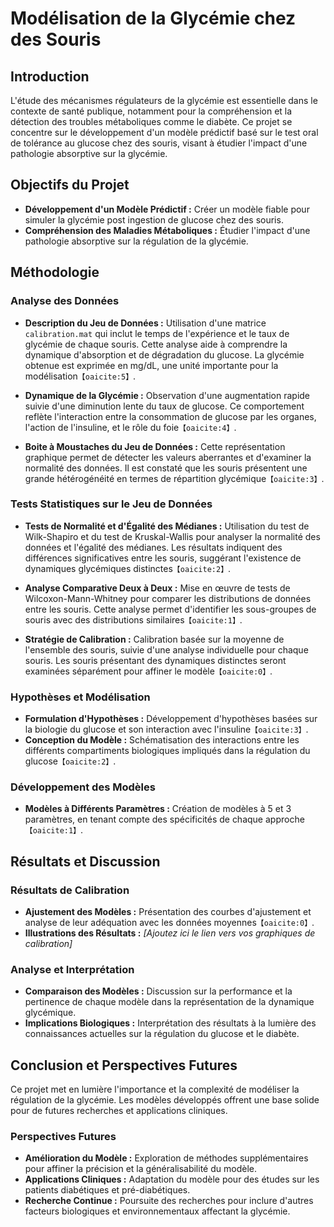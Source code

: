 # Modélisation de la Glycémie chez des Souris

## Introduction

L'étude des mécanismes régulateurs de la glycémie est essentielle dans le contexte de santé publique, notamment pour la compréhension et la détection des troubles métaboliques comme le diabète. Ce projet se concentre sur le développement d'un modèle prédictif basé sur le test oral de tolérance au glucose chez des souris, visant à étudier l'impact d'une pathologie absorptive sur la glycémie.

## Objectifs du Projet

- **Développement d'un Modèle Prédictif :** Créer un modèle fiable pour simuler la glycémie post ingestion de glucose chez des souris.
- **Compréhension des Maladies Métaboliques :** Étudier l'impact d'une pathologie absorptive sur la régulation de la glycémie.

## Méthodologie

### Analyse des Données

- **Description du Jeu de Données :** Utilisation d'une matrice `calibration.mat` qui inclut le temps de l'expérience et le taux de glycémie de chaque souris. Cette analyse aide à comprendre la dynamique d'absorption et de dégradation du glucose. La glycémie obtenue est exprimée en mg/dL, une unité importante pour la modélisation&#8203;``【oaicite:5】``&#8203;.

- **Dynamique de la Glycémie :** Observation d'une augmentation rapide suivie d'une diminution lente du taux de glucose. Ce comportement reflète l'interaction entre la consommation de glucose par les organes, l'action de l'insuline, et le rôle du foie&#8203;``【oaicite:4】``&#8203;.

- **Boite à Moustaches du Jeu de Données :** Cette représentation graphique permet de détecter les valeurs aberrantes et d'examiner la normalité des données. Il est constaté que les souris présentent une grande hétérogénéité en termes de répartition glycémique&#8203;``【oaicite:3】``&#8203;.

### Tests Statistiques sur le Jeu de Données

- **Tests de Normalité et d'Égalité des Médianes :** Utilisation du test de Wilk-Shapiro et du test de Kruskal-Wallis pour analyser la normalité des données et l'égalité des médianes. Les résultats indiquent des différences significatives entre les souris, suggérant l'existence de dynamiques glycémiques distinctes&#8203;``【oaicite:2】``&#8203;.

- **Analyse Comparative Deux à Deux :** Mise en œuvre de tests de Wilcoxon-Mann-Whitney pour comparer les distributions de données entre les souris. Cette analyse permet d'identifier les sous-groupes de souris avec des distributions similaires&#8203;``【oaicite:1】``&#8203;.

- **Stratégie de Calibration :** Calibration basée sur la moyenne de l'ensemble des souris, suivie d'une analyse individuelle pour chaque souris. Les souris présentant des dynamiques distinctes seront examinées séparément pour affiner le modèle&#8203;``【oaicite:0】``&#8203;.



### Hypothèses et Modélisation

- **Formulation d'Hypothèses :** Développement d'hypothèses basées sur la biologie du glucose et son interaction avec l'insuline&#8203;``【oaicite:3】``&#8203;.
- **Conception du Modèle :** Schématisation des interactions entre les différents compartiments biologiques impliqués dans la régulation du glucose&#8203;``【oaicite:2】``&#8203;.

### Développement des Modèles

- **Modèles à Différents Paramètres :** Création de modèles à 5 et 3 paramètres, en tenant compte des spécificités de chaque approche&#8203;``【oaicite:1】``&#8203;.

## Résultats et Discussion

### Résultats de Calibration

- **Ajustement des Modèles :** Présentation des courbes d'ajustement et analyse de leur adéquation avec les données moyennes&#8203;``【oaicite:0】``&#8203;.
- **Illustrations des Résultats :** _[Ajoutez ici le lien vers vos graphiques de calibration]_

### Analyse et Interprétation

- **Comparaison des Modèles :** Discussion sur la performance et la pertinence de chaque modèle dans la représentation de la dynamique glycémique.
- **Implications Biologiques :** Interprétation des résultats à la lumière des connaissances actuelles sur la régulation du glucose et le diabète.

## Conclusion et Perspectives Futures

Ce projet met en lumière l'importance et la complexité de modéliser la régulation de la glycémie. Les modèles développés offrent une base solide pour de futures recherches et applications cliniques.

### Perspectives Futures

- **Amélioration du Modèle :** Exploration de méthodes supplémentaires pour affiner la précision et la généralisabilité du modèle.
- **Applications Cliniques :** Adaptation du modèle pour des études sur les patients diabétiques et pré-diabétiques.
- **Recherche Continue :** Poursuite des recherches pour inclure d'autres facteurs biologiques et environnementaux affectant la glycémie.
